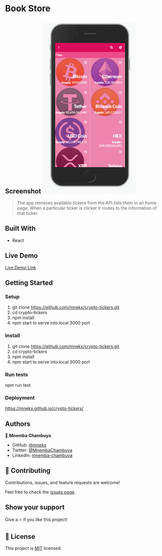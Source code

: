 # Book Store

## Screenshot ![see](./screenshot.png?raw=true 'Title')

> The app retrieves available tickers from the API lists them in an home page. When a particular ticker is clicker it routes to the information of that ticker.

## Built With

- React

## Live Demo

[Live Demo Link](https://mnekx.github.io/crypto-tickers/)

## Getting Started

### Setup

1. git clone https://github.com/mnekx/crypto-tickers.git
2. cd crypto-tickers
3. npm install
4. npm start to serve into local 3000 port

### Install

1. git clone https://github.com/mnekx/crypto-tickers.git
2. cd crypto-tickers
3. npm install
4. npm start to serve into local 3000 port

### Run tests

npm run test

### Deployment

https://mnekx.github.io/crypto-tickers/

## Authors

👤 **Mnemba Chambuya**

- GitHub: [@mnekx](https://github.com/mnekx)
- Twitter: [@MnembaChambuya](https://twitter.com/MnembaChambuya)
- LinkedIn: [mnemba-chambuya](https://linkedin.com/in/mnemba-chambuya)

## 🤝 Contributing

Contributions, issues, and feature requests are welcome!

Feel free to check the [issues page](../../issues/).

## Show your support

Give a ⭐️ if you like this project!

## 📝 License

This project is [MIT](./MIT.md) licensed.
